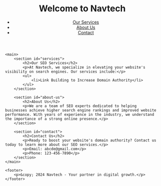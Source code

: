 <!DOCTYPE html>
<html lang="en">
<head>
    <meta charset="UTF-8">
    <meta name="viewport" content="width=device-width, initial-scale=1.0">
    <meta name="description" content="Navtech offers professional SEO services to boost your website's domain authority and improve search engine rankings.">
    <meta name="keywords" content="SEO services, increase domain authority, search engine optimization, Navtech">
    <title>Professional SEO Services | Navtech</title>
</head>
<body>
    <header>
        <h1>Welcome to Navtech</h1>
        <nav>
            <ul>
                <li><a href="#services">Our Services</a></li>
                <li><a href="#about-us">About Us</a></li>
                <li><a href="#contact">Contact</a></li>
            </ul>
        </nav>
    </header>

    <main>
        <section id="services">
            <h2>Our SEO Services</h2>
            <p>At Navtech, we specialize in elevating your website's visibility on search engines. Our services include:</p>
            <ul>
                <li>Link Building to Increase Domain Authority</li>
            </ul>
        </section>

        <section id="about-us">
            <h2>About Us</h2>
            <p>We are a team of SEO experts dedicated to helping businesses achieve higher search engine rankings and improved website performance. With years of experience in the industry, we understand the importance of a strong online presence.</p>
        </section>

        <section id="contact">
            <h2>Contact Us</h2>
            <p>Ready to boost your website's domain authority? Contact us today to learn more about our SEO services.</p>
            <p>Email: abcde@gmail.com</p>
            <p>Phone: 123-456-7890</p>
        </section>
    </main>

    <footer>
        <p>&copy; 2024 Navtech - Your partner in digital growth.</p>
    </footer>
<a href="https://businessdistrict1.weebly.com/"> </a>
<a href="https://businessdistrict2.weebly.com/"> </a>
<a href="https://businessdistrict3.weebly.com/"> </a>
<a href="https://businessdistrict4.weebly.com/"> </a>
<a href="https://businessdistrict5.weebly.com/"> </a>
<a href="https://businessdistrict6.weebly.com/"> </a>
<a href="https://businessdistrict7.weebly.com/"> </a>
<a href="https://businessdistrict8.weebly.com/"> </a>
<a href="https://businessdistrict9.weebly.com/"> </a>
<a href="https://businessdistrict10.weebly.com/"> </a>
<a href="https://kennisinbedrijf1.weebly.com/"> </a>
<a href="https://kennisinbedrijf2.weebly.com/"> </a>
<a href="https://kennisinbedrijf3.weebly.com/"> </a>
<a href="https://kennisinbedrijf4.weebly.com/"> </a>
<a href="https://kennisinbedrijf5.weebly.com/"> </a>
<a href="https://kennisinbedrijf6.weebly.com/"> </a>
<a href="https://kennisinbedrijf7.weebly.com/"> </a>
<a href="https://kennisinbedrijf8.weebly.com/"> </a>
<a href="https://kennisinbedrijf9.weebly.com/"> </a>
<a href="https://kennisinbedrijf10.weebly.com/"> </a>
<a href="https://mooidenemarken1.weebly.com/"> </a>
<a href="https://mooidenemarken2.weebly.com/"> </a>
<a href="https://mooidenemarken3.weebly.com/"> </a>
<a href="https://mooidenemarken4.weebly.com/"> </a>
<a href="https://mooidenemarken5.weebly.com/"> </a>
<a href="https://mooidenemarken6.weebly.com/"> </a>
<a href="https://mooidenemarken7.weebly.com/"> </a>
<a href="https://mooidenemarken8.weebly.com/"> </a>
<a href="https://mooidenemarken9.weebly.com/"> </a>
<a href="https://mooidenemarken10.weebly.com/"> </a>
<a href="https://businessdistrict11.weebly.com/"> </a>
<a href="https://businessdistrict12.weebly.com/"> </a>
<a href="https://businessdistrict13.weebly.com/"> </a>
<a href="https://businessdistrict14.weebly.com/"> </a>
<a href="https://businessdistrict15.weebly.com/"> </a>
<a href="https://businessdistrict16.weebly.com/"> </a>
<a href="https://businessdistrict17.weebly.com/"> </a>
<a href="https://businessdistrict18.weebly.com/"> </a>
<a href="https://businessdistrict19.weebly.com/"> </a>
<a href="https://businessdistrict20.weebly.com/"> </a>
<a href="https://kennisinbedrijf11.weebly.com/"> </a>
<a href="https://kennisinbedrijf12.weebly.com/"> </a>
<a href="https://kennisinbedrijf13.weebly.com/"> </a>
<a href="https://kennisinbedrijf114.weebly.com/"> </a>
<a href="https://kennisinbedrijf15.weebly.com/"> </a>
<a href="https://kennisinbedrijf16.weebly.com/"> </a>
<a href="https://kennisinbedrijf17.weebly.com/"> </a>
<a href="https://kennisinbedrijf18.weebly.com/"> </a>
<a href="https://kennisinbedrijf19.weebly.com/"> </a>
<a href="https://kennisinbedrijf20.weebly.com/"> </a>
<a href="https://mooidenemarken11.weebly.com/"> </a>
<a href="https://mooidenemarken12.weebly.com/"> </a>
<a href="https://mooidenemarken13.weebly.com/"> </a>
<a href="https://mooidenemarken14.weebly.com/"> </a>
<a href="https://mooidenemarken15.weebly.com/"> </a>
<a href="https://mooidenemarken16.weebly.com/"> </a>
<a href="https://mooidenemarken17.weebly.com/"> </a>
<a href="https://mooidenemarken18.weebly.com/"> </a>
<a href="https://mooidenemarken19.weebly.com/"> </a>
<a href="https://mooidenemarken20.weebly.com/"> </a>
</body>
</html>
